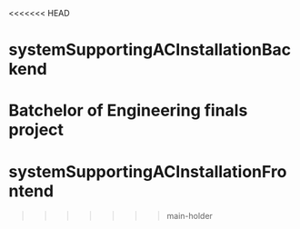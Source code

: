 <<<<<<< HEAD
# systemSupportingACInstallationBackend
Batchelor of Engineering finals project
=======
# systemSupportingACInstallationFrontend
>>>>>>> main-holder
